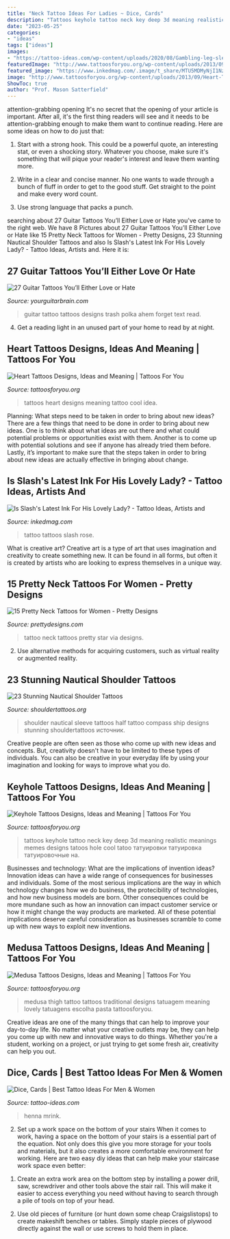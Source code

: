 ```yaml
---
title: "Neck Tattoo Ideas For Ladies ~ Dice, Cards"
description: "Tattoos keyhole tattoo neck key deep 3d meaning realistic meanings memes designs tatoos hole cool tatoo татуировки татуировка татуировочные на"
date: "2023-05-25"
categories:
- "ideas"
tags: ["ideas"]
images:
- "https://tattoo-ideas.com/wp-content/uploads/2020/08/Gambling-leg-sleeve-768x902.jpg"
featuredImage: "http://www.tattoosforyou.org/wp-content/uploads/2013/09/Heart-Tattoos-For-Women-767x1024.jpg"
featured_image: "https://www.inkedmag.com/.image/t_share/MTU5MDMyNjI1NzkyMjk2NzI4/screen-shot-2015-01-28-at-115155-am.png"
image: "http://www.tattoosforyou.org/wp-content/uploads/2013/09/Heart-Tattoos-For-Women-767x1024.jpg"
ShowToc: true
author: "Prof. Mason Satterfield"
---
```



attention-grabbing opening
It's no secret that the opening of your article is important. After all, it's the first thing readers will see and it needs to be attention-grabbing enough to make them want to continue reading. Here are some ideas on how to do just that:
1. Start with a strong hook. This could be a powerful quote, an interesting stat, or even a shocking story. Whatever you choose, make sure it's something that will pique your reader's interest and leave them wanting more.

2. Write in a clear and concise manner. No one wants to wade through a bunch of fluff in order to get to the good stuff. Get straight to the point and make every word count.

3. Use strong language that packs a punch.

	

		
searching about 27 Guitar Tattoos You’ll Either Love or Hate you've came to the right web. We have 8 Pictures about 27 Guitar Tattoos You’ll Either Love or Hate like 15 Pretty Neck Tattoos for Women - Pretty Designs, 23 Stunning Nautical Shoulder Tattoos and also Is Slash&#039;s Latest Ink For His Lovely Lady? - Tattoo Ideas, Artists and. Here it is:
		
    
## 27 Guitar Tattoos You’ll Either Love Or Hate

<img loading=lazy src="https://yourguitarbrain.com/wp-content/uploads/2016/10/Guitar-Tattoo-Designs-and-Ideas-for-Men-and-Women21.jpg" onerror="this.onerror=null;this.src='https://tse3.mm.bing.net/th?id=OIP.7oRR9ZmHyNMulxcLHggu9AHaLl&amp;pid=15.1';" alt="27 Guitar Tattoos You’ll Either Love or Hate">

_Source: yourguitarbrain.com_

>guitar tattoo tattoos designs trash polka ahem forget text read. 

	

4. Get a reading light in an unused part of your home to read by at night.

    
## Heart Tattoos Designs, Ideas And Meaning | Tattoos For You

<img loading=lazy src="http://www.tattoosforyou.org/wp-content/uploads/2013/09/Heart-Tattoos-For-Women-767x1024.jpg" onerror="this.onerror=null;this.src='https://tse3.mm.bing.net/th?id=OIP.uRJ6YawP7MkJvUxzFvBRCgHaJ4&amp;pid=15.1';" alt="Heart Tattoos Designs, Ideas and Meaning | Tattoos For You">

_Source: tattoosforyou.org_

>tattoos heart designs meaning tattoo cool idea. 

	

Planning: What steps need to be taken in order to bring about new ideas?
There are a few things that need to be done in order to bring about new ideas. One is to think about what ideas are out there and what could potential problems or opportunities exist with them. Another is to come up with potential solutions and see if anyone has already tried them before. Lastly, it’s important to make sure that the steps taken in order to bring about new ideas are actually effective in bringing about change.

    
## Is Slash&#039;s Latest Ink For His Lovely Lady? - Tattoo Ideas, Artists And

<img loading=lazy src="https://www.inkedmag.com/.image/t_share/MTU5MDMyNjI1NzkyMjk2NzI4/screen-shot-2015-01-28-at-115155-am.png" onerror="this.onerror=null;this.src='https://tse2.mm.bing.net/th?id=OIP.ngJdjpg8Ks-szXWdTwocDwHaHa&amp;pid=15.1';" alt="Is Slash&#039;s Latest Ink For His Lovely Lady? - Tattoo Ideas, Artists and">

_Source: inkedmag.com_

>tattoo tattoos slash rose. 

	

What is creative art?
Creative art is a type of art that uses imagination and creativity to create something new. It can be found in all forms, but often it is created by artists who are looking to express themselves in a unique way.

    
## 15 Pretty Neck Tattoos For Women - Pretty Designs

<img loading=lazy src="http://www.prettydesigns.com/wp-content/uploads/2014/11/Star-Tattoo.jpg" onerror="this.onerror=null;this.src='https://tse2.mm.bing.net/th?id=OIP.oVt6xH4QYX_ZiQkIXprK_wHaKB&amp;pid=15.1';" alt="15 Pretty Neck Tattoos for Women - Pretty Designs">

_Source: prettydesigns.com_

>tattoo neck tattoos pretty star via designs. 

	

2. Use alternative methods for acquiring customers, such as virtual reality or augmented reality.

    
## 23 Stunning Nautical Shoulder Tattoos

<img loading=lazy src="http://www.shouldertattoos.org/wp-content/uploads/2016/06/Ship-And-Compass-Shoulder-Tattoo-st4163.jpg" onerror="this.onerror=null;this.src='https://tse4.mm.bing.net/th?id=OIP.PCQXHC-azqnbBsozgkC3DQHaJ4&amp;pid=15.1';" alt="23 Stunning Nautical Shoulder Tattoos">

_Source: shouldertattoos.org_

>shoulder nautical sleeve tattoos half tattoo compass ship designs stunning shouldertattoos источник. 

	

Creative people are often seen as those who come up with new ideas and concepts. But, creativity doesn't have to be limited to these types of individuals. You can also be creative in your everyday life by using your imagination and looking for ways to improve what you do.

    
## Keyhole Tattoos Designs, Ideas And Meaning | Tattoos For You

<img loading=lazy src="https://www.tattoosforyou.org/wp-content/uploads/2016/02/Keyhole-Tattoo-on-Neck.jpg" onerror="this.onerror=null;this.src='https://tse2.mm.bing.net/th?id=OIP.rhFj2vEzWMgfmz7ASfatnQHaGj&amp;pid=15.1';" alt="Keyhole Tattoos Designs, Ideas and Meaning | Tattoos For You">

_Source: tattoosforyou.org_

>tattoos keyhole tattoo neck key deep 3d meaning realistic meanings memes designs tatoos hole cool tatoo татуировки татуировка татуировочные на. 

	

Businesses and technology: What are the implications of invention ideas?
Innovation ideas can have a wide range of consequences for businesses and individuals. Some of the most serious implications are the way in which technology changes how we do business, the protecibility of technologies, and how new business models are born. Other consequences could be more mundane such as how an innovation can impact customer service or how it might change the way products are marketed. All of these potential implications deserve careful consideration as businesses scramble to come up with new ways to exploit new inventions.

    
## Medusa Tattoos Designs, Ideas And Meaning | Tattoos For You

<img loading=lazy src="https://www.tattoosforyou.org/wp-content/uploads/2016/05/Traditional-Medusa-Tattoo.jpg" onerror="this.onerror=null;this.src='https://tse4.mm.bing.net/th?id=OIP.-c2EvwifTOyaO0P_e0u9vAHaJ6&amp;pid=15.1';" alt="Medusa Tattoos Designs, Ideas and Meaning | Tattoos For You">

_Source: tattoosforyou.org_

>medusa thigh tattoo tattoos traditional designs tatuagem meaning lovely tatuagens escolha pasta tattoosforyou. 

	

Creative ideas are one of the many things that can help to improve your day-to-day life. No matter what your creative outlets may be, they can help you come up with new and innovative ways to do things. Whether you're a student, working on a project, or just trying to get some fresh air, creativity can help you out.

    
## Dice, Cards | Best Tattoo Ideas For Men &amp; Women

<img loading=lazy src="https://tattoo-ideas.com/wp-content/uploads/2020/08/Gambling-leg-sleeve-768x902.jpg" onerror="this.onerror=null;this.src='https://tse1.mm.bing.net/th?id=OIP.XHquBhqPCptbyt0OOKxfEAHaIs&amp;pid=15.1';" alt="Dice, Cards | Best Tattoo Ideas For Men &amp; Women">

_Source: tattoo-ideas.com_

>henna mrink. 

	

2) Set up a work space on the bottom of your stairs
When it comes to work, having a space on the bottom of your stairs is a essential part of the equation. Not only does this give you more storage for your tools and materials, but it also creates a more comfortable environment for working. Here are two easy diy ideas that can help make your staircase work space even better:
1. Create an extra work area on the bottom step by installing a power drill, saw, screwdriver and other tools above the stair rail. This will make it easier to access everything you need without having to search through a pile of tools on top of your head.

2. Use old pieces of furniture (or hunt down some cheap Craigslistops) to create makeshift benches or tables. Simply staple pieces of plywood directly against the wall or use screws to hold them in place.

